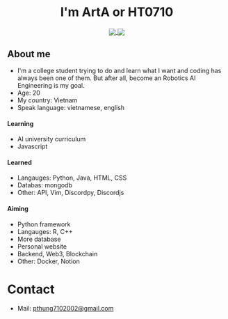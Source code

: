 <h1 align="center">I'm ArtA or HT0710</h1>

<p align="center">
<a href="https://github.com/anuraghazra/github-readme-stats">
  <img align="center" src="https://github-readme-stats.vercel.app/api?username=HT0710&show_icons=true&theme=dark"/>
  <img align="center" src="https://github-readme-stats.vercel.app/api/top-langs/?username=HT0710&langs_count=3"/>
</a>
</p>

## About me
- I'm a college student trying to do and learn what I want and coding has always been one of them. But after all, become an Robotics AI Engineering is my goal.
- Age: 20
- My country: Vietnam
- Speak language: vietnamese, english


#### Learning
- AI university curriculum
- Javascript

#### Learned
- Langauges: Python, Java, HTML, CSS
- Databas: mongodb
- Other: API, Vim, Discordpy, Discordjs

#### Aiming
- Python framework
- Langauges: R, C++
- More database
- Personal website
- Backend, Web3, Blockchain
- Other: Docker, Notion

# Contact
- Mail: pthung7102002@gmail.com

